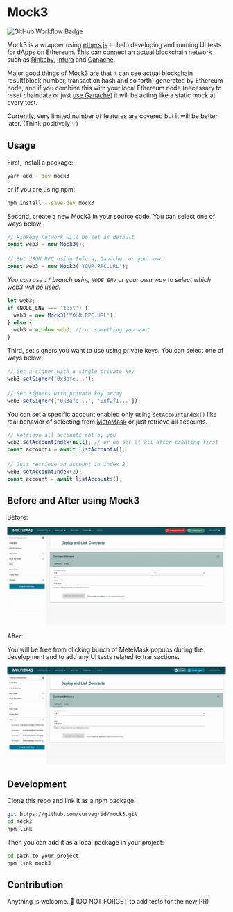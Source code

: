 # Mock3

![GitHub Workflow Badge](https://github.com/curvegrid/mock3/workflows/Mock3%20CI/badge.svg)

Mock3 is a wrapper using [ethers.js](https://github.com/ethers-io/ethers.js) to help developing and running UI tests for dApps on Ethereum.
This can connect an actual blockchain network such as [Rinkeby](https://www.rinkeby.io/), [Infura](https://infura.io/) and [Ganache](https://www.trufflesuite.com/ganache).

Major good things of Mock3 are that it can see actual blockchain result(block number, transaction hash and so forth) generated by Ethereum node, and if you combine this with your local Ethereum node (necessary to reset chaindata or just [use Ganache](start-ganache.sh)) it will be acting like a static mock at every test.

Currently, very limited number of features are covered but it will be better later. (Think positively 💡)

## Usage

First, install a package:

```sh
yarn add --dev mock3
```

or if you are using npm:

```sh
npm install --save-dev mock3
```

Second, create a new Mock3 in your source code.
You can select one of ways below:

```js
// Rinkeby network will be set as default
const web3 = new Mock3();

// Set JSON RPC using Infura, Ganache, or your own
const web3 = new Mock3('YOUR.RPC.URL');
```

_You can use `if` branch using `NODE_ENV` or your own way to select which web3 will be used._

```js
let web3;
if (NODE_ENV === 'test') {
  web3 = new Mock3('YOUR.RPC.URL');
} else {
  web3 = window.web3; // or something you want
}
```

Third, set signers you want to use using private keys.
You can select one of ways below:

```js
// Set a signer with a single private key
web3.setSigner('0x3afe...');

// Set signers with private key array
web3.setSigner(['0x3afe...', '0xf2f1...']);
```

You can set a specific account enabled only using `setAccountIndex()` like real behavior of selecting from [MetaMask](https://metamask.io/) or just retrieve all accounts.

```js
// Retrieve all accounts set by you
web3.setAccountIndex(null); // or no set at all after creating first
const accounts = await listAccounts();

// Just retrieve an account in index 2
web3.setAccountIndex(2);
const account = await listAccounts();
```

## Before and After using Mock3

Before:

![Web 3 Transaction](tx-web3.gif)

After:

You will be free from clicking bunch of MeteMask popups during the development and to add any UI tests related to transactions.

![Mock3 Transaction](tx-mock3.gif)

## Development

Clone this repo and link it as a npm package:

```sh
git https://github.com/curvegrid/mock3.git
cd mock3
npm link
```

Then you can add it as a local package in your project:

```sh
cd path-to-your-project
npm link mock3
```

## Contribution

Anything is welcome. 👋
(DO NOT FORGET to add tests for the new PR)
